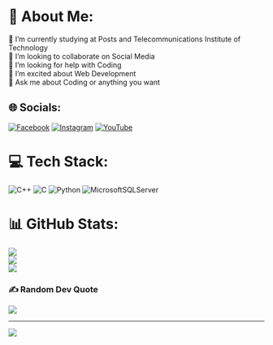 # 💫 About Me:
🔭 I’m currently studying at Posts and Telecommunications Institute of Technology<br>👯 I’m looking to collaborate on Social Media<br>🤝 I’m looking for help with Coding <br>🌱 I’m excited about Web Development<br>💬 Ask me about Coding or anything you want<br>


## 🌐 Socials:
[![Facebook](https://img.shields.io/badge/Facebook-%231877F2.svg?logo=Facebook&logoColor=white)](https://facebook.com/https://www.facebook.com/quangnguyen314) [![Instagram](https://img.shields.io/badge/Instagram-%23E4405F.svg?logo=Instagram&logoColor=white)](https://instagram.com/https://www.instagram.com/_quang503/?hl=en) [![YouTube](https://img.shields.io/badge/YouTube-%23FF0000.svg?logo=YouTube&logoColor=white)](https://youtube.com/@@quangnguyenngoc6613) 

# 💻 Tech Stack:
![C++](https://img.shields.io/badge/c++-%2300599C.svg?style=for-the-badge&logo=c%2B%2B&logoColor=white) ![C](https://img.shields.io/badge/c-%2300599C.svg?style=for-the-badge&logo=c&logoColor=white) ![Python](https://img.shields.io/badge/python-3670A0?style=for-the-badge&logo=python&logoColor=ffdd54) ![MicrosoftSQLServer](https://img.shields.io/badge/Microsoft%20SQL%20Sever-CC2927?style=for-the-badge&logo=microsoft%20sql%20server&logoColor=white)
# 📊 GitHub Stats:
![](https://github-readme-stats.vercel.app/api?username=GnauqTheBeast&theme=city_light&hide_border=false&include_all_commits=true&count_private=false)<br/>
![](https://github-readme-streak-stats.herokuapp.com/?user=GnauqTheBeast&theme=city_light&hide_border=false)<br/>
![](https://github-readme-stats.vercel.app/api/top-langs/?username=GnauqTheBeast&theme=city_light&hide_border=false&include_all_commits=true&count_private=false&layout=compact)

### ✍️ Random Dev Quote
![](https://quotes-github-readme.vercel.app/api?type=horizontal&theme=radical)

---
[![](https://visitcount.itsvg.in/api?id=GnauqTheBeast&icon=0&color=0)](https://visitcount.itsvg.in)

<!-- Proudly created with GPRM ( https://gprm.itsvg.in ) -->
